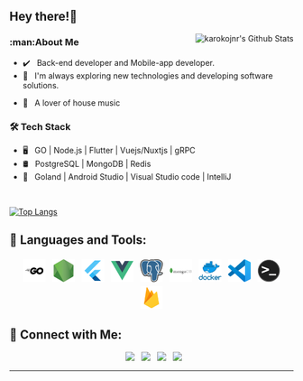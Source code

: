 <h2> Hey there!👋</h2>
<img align="right" src="https://github-readme-stats.vercel.app/api?username=karokojnr&include_all_commits=true&count_private=true&show_icons=true&line_height=20&title_color=7A7ADB&icon_color=2234AE&text_color=D3D3D3&bg_color=0,000000,130F40" alt="karokojnr's Github Stats">
<!-- <img align="right" alt="KAROKOJNR" src="https://user-images.githubusercontent.com/48678280/88862734-4903af80-d201-11ea-968b-9c939d88a37c.gif" width="500"/> -->

<h3> :man:About Me </h3>

- :heavy_check_mark: &nbsp; Back-end developer and Mobile-app developer.
- :microscope: &nbsp; I'm always exploring new technologies and developing software solutions.
<!-- - :books: &nbsp;That said :point_up: I’m currently learning gRPC. -->
- :musical_note: &nbsp; A lover of house music 

<h3>🛠 Tech Stack</h3>

- 🖥  &nbsp; GO | Node.js | Flutter | Vuejs/Nuxtjs | gRPC
- 🛢 &nbsp; PostgreSQL | MongoDB | Redis
- 🔧 &nbsp; Goland | Android Studio | Visual Studio code | IntelliJ

<br>

<!-- <img align="center" src="https://github-readme-stats-sigma-five.vercel.app/api/?username=karokojnr&include_all_commits=true&count_private=true&show_icons=true&theme=radical" alt="karokojnr's Github Stats"> -->



[![Top Langs](https://github-readme-stats.vercel.app/api/top-langs/?username=karokojnr&line_height=20&layout=compact&text_color=D3D3D3&bg_color=0,000000,130F40)](https://github.com/karokojnr/github-readme-stats)

<!-- [![My GitHub Language Stats](https://github-readme-stats.vercel.app/api/top-langs/?username=karokojnr&line_height=20&layout=compact&text_color=D3D3D3&bg_color=0,000000,130F40&langs_count=7&theme=tokyonight)](https://github.com/karokojnr/github-readme-stats) -->


## 🧰 Languages and Tools:
<p align="center">
<img src="https://raw.githubusercontent.com/github/explore/80688e429a7d4ef2fca1e82350fe8e3517d3494d/topics/go/go.png" alt="Golang" height="40" style="vertical-align:top; margin:4px">
<img src="https://raw.githubusercontent.com/github/explore/80688e429a7d4ef2fca1e82350fe8e3517d3494d/topics/nodejs/nodejs.png" alt="Node JS" height="40" style="vertical-align:top; margin:4px">
<img src="https://raw.githubusercontent.com/github/explore/80688e429a7d4ef2fca1e82350fe8e3517d3494d/topics/flutter/flutter.png" alt="Flutter" height="40" style="vertical-align:top; margin:4px">
 <img src="https://raw.githubusercontent.com/github/explore/80688e429a7d4ef2fca1e82350fe8e3517d3494d/topics/vue/vue.png" alt="Flutter" height="40" style="vertical-align:top; margin:4px">
<img src="https://raw.githubusercontent.com/github/explore/80688e429a7d4ef2fca1e82350fe8e3517d3494d/topics/postgresql/postgresql.png" alt="PostgreSQL" height="40" style="vertical-align:top; margin:4px">
<img src="https://raw.githubusercontent.com/github/explore/80688e429a7d4ef2fca1e82350fe8e3517d3494d/topics/mongodb/mongodb.png" alt="Mongo DB" height="40" style="vertical-align:top; margin:4px">
<img src="https://raw.githubusercontent.com/github/explore/80688e429a7d4ef2fca1e82350fe8e3517d3494d/topics/docker/docker.png" alt="Docker" height="40" style="vertical-align:top; margin:4px">
<img src="https://raw.githubusercontent.com/github/explore/80688e429a7d4ef2fca1e82350fe8e3517d3494d/topics/visual-studio-code/visual-studio-code.png" alt="VS Code" height="40" style="vertical-align:top; margin:4px">
<img src="https://raw.githubusercontent.com/github/explore/80688e429a7d4ef2fca1e82350fe8e3517d3494d/topics/terminal/terminal.png" alt="Terminal" height="40" style="vertical-align:top; margin:4px">
<img src="https://raw.githubusercontent.com/github/explore/80688e429a7d4ef2fca1e82350fe8e3517d3494d/topics/firebase/firebase.png" alt="Firebase" height="40" style="vertical-align:top; margin:4px">
</p>


## :link: Connect with Me:
<p align="center">
&nbsp; <a href="https://twitter.com/karoko_jr" target="_blank" rel="noopener noreferrer"><img src="https://img.icons8.com/plasticine/100/000000/twitter.png" width="50" /></a>  
&nbsp; <a href="https://www.instagram.com/karoko_jr/" target="_blank" rel="noopener noreferrer"><img src="https://img.icons8.com/plasticine/100/000000/instagram-new.png" width="50" /></a>  
&nbsp; <a href="https://www.linkedin.com/in/kennedy-karoko-njagi/" target="_blank" rel="noopener noreferrer"><img src="https://img.icons8.com/plasticine/100/000000/linkedin.png" width="50" /></a>
&nbsp; <a href="mailto:karoko.jnr99@gmail.com" target="_blank" rel="noopener noreferrer"><img src="https://img.icons8.com/plasticine/100/000000/gmail.png"  width="50" /></a>
</p>
<hr>
